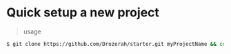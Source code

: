 # Quick setup a new project

> usage

```bash
$ git clone https://github.com/Drozerah/starter.git myProjectName && cd myProjectName && rm -rf .git && rm README.md && code .
```